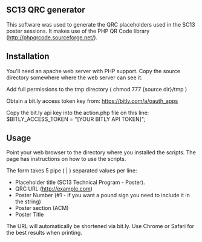 SC13 QRC generator 
---------------------------

This software was used to generate the QRC placeholders used in the SC13 poster sessions. It makes use of the PHP QR Code library (http://phpqrcode.sourceforge.net/). 

Installation
---------------------------
You'll need an apache web server with PHP support. Copy the source directory somewhere where the web server can see it. 

Add full permissions to the tmp directory ( chmod 777 {source dir}/tmp )

Obtain a bit.ly access token key from:  https://bitly.com/a/oauth_apps                                                 

Copy the bit.ly api key into the action.php file on this line: $BITLY_ACCESS_TOKEN = "[YOUR BITLY API TOKEN]";

Usage
---------------------------

Point your web browser to the directory where you installed the scripts. The page has instructions on how to use the scripts. 

The form takes 5 pipe ( | ) separated values per line:
- Placeholder title (SC13 Technical Program - Poster). 
- QRC URL (http://example.com)
- Poster Number (#1 - if you want a pound sign you need to include it in the string)
- Poster section (ACM)
- Poster Title

The URL will automatically be shortened via bit.ly. Use Chrome or Safari for the best results when printing.
